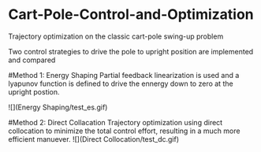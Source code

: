 # Cart-Pole-Control-and-Optimization
Trajectory optimization on the classic cart-pole swing-up problem

Two control strategies to drive the pole to upright position are implemented and compared 

#Method 1: Energy Shaping
Partial feedback linearization is used and a lyapunov function is defined to drive the ennergy down to zero at the upright postion.

![](Energy Shaping/test_es.gif)


#Method 2: Direct Collacation
Trajectory optimization using direct collocation to minimize the total control effort, resulting in a much more efficient manuever. 
![](Direct Collocation/test_dc.gif)
